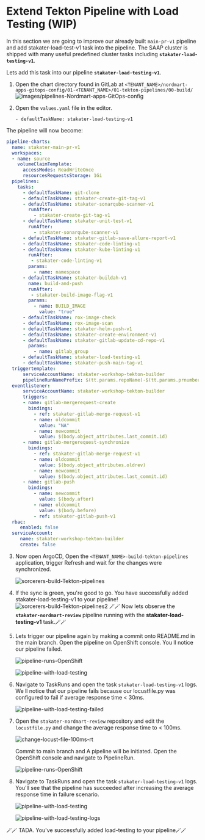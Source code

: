# Extend Tekton Pipeline with Load Testing (WIP)

In this section we are going to improve our already built `main-pr-v1` pipeline and add stakater-load-test-v1 task into the pipeline.
The SAAP cluster is shipped with many useful predefined cluster tasks including **`stakater-load-testing-v1`**.  

Lets add this task into our pipeline **`stakater-load-testing-v1`**.

1. Open the chart directory found in GitLab at `<TENANT_NAME>/nordmart-apps-gitops-config/01-<TENANT_NAME>/01-tekton-pipelines/00-build/`
  ![images/pipelines-Nordmart-apps-GitOps-config](images/pipelines-nordmart-apps-gitops-config.png)

2. Open the `values.yaml` file in the editor. 

    ```
    - defaultTaskName: stakater-load-testing-v1
    ```
The pipeline will now become:
   ```yaml
   pipeline-charts:
     name: stakater-main-pr-v1
     workspaces:
     - name: source
       volumeClaimTemplate:
         accessModes: ReadWriteOnce
         resourcesRequestsStorage: 1Gi
     pipelines:
       tasks:
         - defaultTaskName: git-clone
         - defaultTaskName: stakater-create-git-tag-v1
         - defaultTaskName: stakater-sonarqube-scanner-v1
           runAfter:
             - stakater-create-git-tag-v1
         - defaultTaskName: stakater-unit-test-v1
           runAfter: 
             - stakater-sonarqube-scanner-v1
         - defaultTaskName: stakater-gitlab-save-allure-report-v1
         - defaultTaskName: stakater-code-linting-v1
         - defaultTaskName: stakater-kube-linting-v1
           runAfter:
            - stakater-code-linting-v1
           params:
             - name: namespace
         - defaultTaskName: stakater-buildah-v1
           name: build-and-push
           runAfter:
            - stakater-build-image-flag-v1
           params:
             - name: BUILD_IMAGE
               value: "true"
         - defaultTaskName: rox-image-check
         - defaultTaskName: rox-image-scan
         - defaultTaskName: stakater-helm-push-v1
         - defaultTaskName: stakater-create-environment-v1
         - defaultTaskName: stakater-gitlab-update-cd-repo-v1
           params: 
             - name: gitlab_group
         - defaultTaskName: stakater-load-testing-v1
         - defaultTaskName: stakater-push-main-tag-v1
     triggertemplate:
         serviceAccountName: stakater-workshop-tekton-builder
         pipelineRunNamePrefix: $(tt.params.repoName)-$(tt.params.prnumberBranch)
     eventlistener:
         serviceAccountName: stakater-workshop-tekton-builder
         triggers:
         - name: gitlab-mergerequest-create
           bindings:
             - ref: stakater-gitlab-merge-request-v1
             - name: oldcommit
               value: "NA"
             - name: newcommit
               value: $(body.object_attributes.last_commit.id)
         - name: gitlab-mergerequest-synchronize
           bindings:
             - ref: stakater-gitlab-merge-request-v1
             - name: oldcommit
               value: $(body.object_attributes.oldrev)
             - name: newcommit
               value: $(body.object_attributes.last_commit.id)
         - name: gitlab-push
           bindings:
             - name: newcommit
               value: $(body.after)
             - name: oldcommit
               value: $(body.before)
             - ref: stakater-gitlab-push-v1
     rbac:
        enabled: false
     serviceAccount:
        name: stakater-workshop-tekton-builder
        create: false
  ```

3. Now open ArgoCD, Open the `<TENANT_NAME>-build-tekton-pipelines` application, trigger Refresh and  wait for the changes were synchronized.

    ![sorcerers-build-Tekton-pipelines](./images/sorcerers-build-tekton-pipelines.png)


4. If the sync is green, you're good to go. You have successfully added stakater-load-testing-v1 to your pipeline!
    ![sorcerers-build-Tekton-pipelines2](./images/sorcerers-build-tekton-pipelines2.png)
🪄🪄 Now lets observe the **`stakater-nordmart-review`** pipeline running with the **stakater-load-testing-v1** task.🪄🪄


5. Lets trigger our pipeline again by making a commit onto README.md in the main branch. Open the pipeline on OpenShift console. You ll notice our pipeline failed.

    ![pipeline-runs-OpenShift](./images/pipeline-runs-openshift.png)

    ![pipeline-with-load-testing](./images/pipeline-with-load-testing-failed.png)


6. Navigate to TaskRuns and open the task `stakater-load-testing-v1` logs. We ll notice that our pipeline fails because our locustfile.py was configured to fail if average response time < 30ms.

    ![pipeline-with-load-testing-failed](./images/pipeline-with-load-testing-failed-logs.png)


7. Open the `stakater-nordmart-review` repository and edit the `locustfile.py` and change the average response time  to < 100ms.

    ![change-locust-file-100ms-rt](./images/change-locust-file-100ms-rt.png)

    Commit to main branch and A pipeline will be initiated. Open the OpenShift console and navigate to PipelineRun.

    ![pipeline-runs-OpenShift](./images/pipeline-runs-openshift.png)

8. Navigate to TaskRuns and open the task `stakater-load-testing-v1` logs. You'll see that the pipeline has succeeded after increasing the average response time in failure scenario.

    ![pipeline-with-load-testing](./images/pipeline-with-load-testing.png)

    ![pipeline-with-load-testing-logs](./images/pipeline-with-load-testing-logs.png)

🪄🪄 TADA. You've successfully added load-testing to your pipeline🪄🪄

